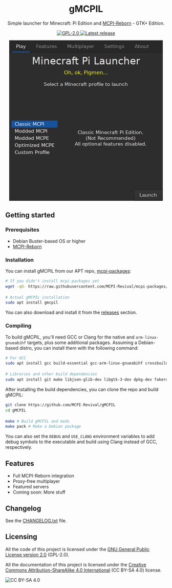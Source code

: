 <h1 align="center">gMCPIL</h1>
<p align="center">
	Simple launcher for Minecraft: Pi Edition and <a href="https://gitea.thebrokenrail.com/TheBrokenRail/minecraft-pi-reborn/">MCPI-Reborn</a> - GTK+ Edition.
</p>
<p align="center">
	<a href="https://github.com/MCPI-Revival/gMCPIL/blob/master/LICENSE">
		<img src="https://img.shields.io/github/license/MCPI-Devs/MCPIL?label=License" alt="GPL-2.0"></img>
	</a>
	<a href="https://github.com/MCPI-Revival/gMCPIL/releases/latest">
		<img src="https://img.shields.io/github/v/release/MCPI-Revival/gMCPIL" alt="Latest release"></img>
	</a>
</p>


<p align="center">
	<img src="https://raw.githubusercontent.com/MCPI-Revival/gMCPIL/master/screenshot.png" alt="screenshot"></img>
</p>

## Getting started
### Prerequisites
 + Debian Buster-based OS or higher
 + [MCPI-Reborn](https://gitea.thebrokenrail.com/TheBrokenRail/minecraft-pi-reborn)

### Installation
You can install gMCPIL from our APT repo, [mcpi-packages](https://github.com/MCPI-Revival/mcpi-packages):
```sh
# If you didn't install mcpi-packages yet
wget -qO- https://raw.githubusercontent.com/MCPI-Revival/mcpi-packages/master/install.sh | bash

# Actual gMCPIL installation
sudo apt install gmcpil
```

You can also download and install it from the [releases](https://github.com/MCPI-Revival/gMCPIL/releases) section.

### Compiling
To build gMCPIL, you'll need GCC or Clang for the native and `arm-linux-gnueabihf` targets, plus some additional packages.
Assuming a Debian-based distro, you can install them with the following command:
```sh
# For GCC
sudo apt install gcc build-essential gcc-arm-linux-gnueabihf crossbuild-essential-armhf

# Libraries and other build dependencies
sudo apt install git make libjson-glib-dev libgtk-3-dev dpkg-dev fakeroot
```

After installing the build dependencies, you can clone the repo and build gMCPIL:
```sh
git clone https://github.com/MCPI-Revival/gMCPIL
cd gMCPIL

make # Build gMCPIL and mods
make pack # Make a Debian package
```

You can also set the `DEBUG` and `USE_CLANG` environment variables to add debug symbols to the executable
and build using Clang instead of GCC, respectively.

## Features
 + Full MCPI-Reborn integration
 + Proxy-free multiplayer
 + Featured servers
 + Coming soon: More stuff

## Changelog
See the [CHANGELOG.txt](https://github.com/MCPI-Revival/gMCPIL/blob/master/res/doc/gmcpil/CHANGELOG.txt) file.

## Licensing
All the code of this project is licensed under the [GNU General Public License version 2.0](https://github.com/Alvarito050506/MCPIL/blob/master/LICENSE) (GPL-2.0).

All the documentation of this project is licensed under the [Creative Commons Attribution-ShareAlike 4.0 International](https://creativecommons.org/licenses/by-sa/4.0/) (CC BY-SA 4.0) license.

![CC BY-SA 4.0](https://i.creativecommons.org/l/by-sa/4.0/88x31.png)
